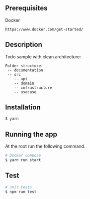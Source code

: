   <!--[![Backers on Open Collective](https://opencollective.com/nest/backers/badge.svg)](https://opencollective.com/nest#backer)
  [![Sponsors on Open Collective](https://opencollective.com/nest/sponsors/badge.svg)](https://opencollective.com/nest#sponsor)-->

## Prerequisites

Docker

```
https://www.docker.com/get-started/

```

## Description

Todo sample with clean architecture:

```
Folder structure:
 -- documentation
 -- src
    -- api
    -- domain
    -- infrastructure
    -- usecase

```

## Installation

```bash
$ yarn
```

## Running the app

At the root run the following command.

```bash
# Docker compose
$ yarn run start

```

## Test

```bash
# unit tests
$ npm run test

```
